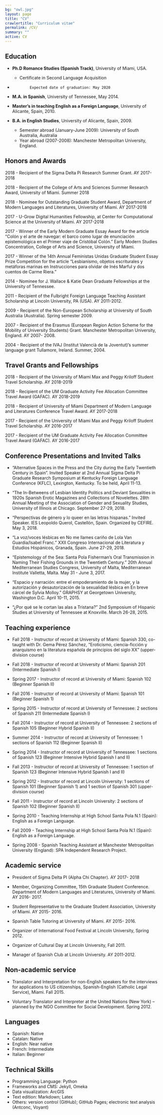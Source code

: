 ```yaml
---
bg: "owl.jpg"
layout: page
title: "CV"
crawlertitle: "Curriculum vitae"
permalink: /CV/
summary: ""
active: CV
---
```



## Education

- **Ph.D Romance Studies (Spanish Track)**, University of Miami, USA.
	* 	Certificate in Second Language Acquisition
-             Expected date of graduation: May 2020

- **M.A. in Spanish**, University of Tennessee, May 2014.  

- **Master’s in teaching English as a Foreign Language**, University of Alicante, Spain, 2010.
- **B.A. in English Studies**, University of Alicante, Spain, 2009.
	-    Semester abroad (January-June 2009): University of South Australia, Australia
	- Year abroad (2007-2008): Manchester Metropolitan University, England.


## Honors and Awards

2018	-	Recipient of the Sigma Delta Pi Research Summer Grant. AY 2017-2018

2018	-	Recipient of the College of Arts and Sciences Summer Research Award, University of Miami. Summer 2018

2018 	-	Nominee for Outstanding Graduate Student Award, Department of Modern Languages and Literatures, University of Miami. AY 2017-2018

2017 	-	U-Grow Digital Humanities Fellowship, at Center for Computational Science at the University of Miami. AY 2017-2018

2017 	-	Winner of the Early Modern Graduate Essay Award for the article “Colón y el arte de navegar: el barco como lugar de enunciación epistemológica en el Primer viaje de Cristóbal Colón.” Early Modern Studies Concentration, College of Arts and Science, University of Miami.

2017	-	Winner of the 14th Annual Feministas Unidas Graduate Student Essay Prize Competition for the article “Lesbianismo, objetos escriturales y metáforas marinas en Instrucciones para olvidar de Inés Marful y dos cuentos de Carme Riera.”

2014 - Nominee for J. Wallace & Katie Dean Graduate Fellowships at the University of Tennessee.

2011	-	Recipient of the Fulbright Foreign Language Teaching Assistant Scholarship at Lincoln University, PA (USA). AY 2011-2012.

2009 	-	Recipient of the Non-European Scholarship at University of South Australia (Australia). Spring semester 2009.  

2007 	-	Recipient of the Erasmus (European Region Action Scheme for the Mobility of University Students) Grant. Manchester Metropolitan University, England. AY 2007-	2008.

2004 	-	Recipient of the IVAJ (Institut Valencià de la Joventut)’s summer language grant Tullamore, Ireland. Summer, 2004.


## Travel Grants and Fellowships

2018 -	Recipient of the University of Miami Max and Peggy Kriloff Student Travel Scholarship. AY 2018-2019

2018 -	Recipient of the UM Graduate Activity Fee Allocation Committee Travel Award (GAFAC). AY 2018-2019

2018 - 	Recipient of University of Miami Department of Modern Language and Literatures Conference Travel Award. AY 2017-2018

2017 -	Recipient of the University of Miami Max and Peggy Kriloff Student Travel Scholarship. AY 2016-2017

2017 -	Recipient of the UM Graduate Activity Fee Allocation Committee Travel Award (GAFAC). AY 2016-2017


## Conference Presentations and Invited Talks

- “Alternative Spaces in the Press and the City during the Early Twentieth Century in Spain”. Invited Speaker at 2nd Annual Sigma Delta Pi Graduate Research Symposium at Kentucky Foreign 	Language Conference (KFLC), Lexington, Kentucky. To be held, April 11-13.


- “The In-Betweens of Lesbian Identity Politics and Deviant Sexualities in 1920s Spanish Erotic Magazines and Collections of Novelettes. 28th Annual Meeting of the Association of Gender and Sexuality Studies, University of Illinois at Chicago. September 27-29, 2018.

- “Perspectivas de género y lo queer en las letras hispanas.” Invited Speaker.  IES Leopoldo Querol, Castellón, Spain. Organized by CEFIRE. May 3, 2018.

- “La voz/voces lésbicas en No me llames cariño de Lola Van Guardia/Isabel Franc.” XXII 	Congreso Internacional de Literatura y Estudios Hispánicos, Granada, Spain. June 27-29, 2018.

- “Epistemology of the Sea: Santa Pola Fisherman’s Oral Transmission in Naming Their Fishing 	Grounds in the Twentieth Century.” 20th Annual Mediterranean Studies 	Congress, University of Malta, Mediterranean Institute Valletta, Malta. May 31 - June 3, 2017.

- “Espacio y narración: entre el empoderamiento de la mujer, y la autorización y desautorización de la sexualidad lésbica en En breve cárcel de Sylvia Molloy.” GRAPHSY at Georgetown University, Washington D.C. April 10-11, 2015.   

- “¿Por qué se le cortan las alas a Tristana?” 2nd Symposium of Hispanic Studies at University of Tennessee at Knoxville. March 26-28, 2015.   		

## Teaching experience  

* Fall 2018 - Instructor of record at University of Miami: Spanish 330, co-taught with Dr. Gema Pérez Sánchez, “Eroticismo, ciencia-ficción y anarquismo en la literatura española de principios del siglo XX” (upper-division course)  

* Fall 2018 - Instructor of record at University of Miami: Spanish 201 (Intermediate Spanish I)

* Spring 2017 - Instructor of record at University of Miami: Spanish 102 (Beginner Spanish II)

* Fall 2016 - Instructor of record at University of Miami: Spanish 101 (Beginner Spanish 1)

* Spring 2015 - Instructor of record at University of Tennessee: 2 sections of Spanish 211 (Intermediate Spanish I)

* Fall 2014 - Instructor of record at University of Tennessee: 2 sections of Spanish 105 (Beginner Hybrid Spanish II)

* Summer 2014 - Instructor of record at University of Tennessee: 1 sections of Spanish 112 (Beginner Spanish II)

* Spring  2014 - Instructor of record at University of Tennessee: 1 sections of Spanish 123 (Beginner Intensive Hybrid Spanish I and II)

* Fall 2013 - Instructor of record at University of Tennessee: 1 section of Spanish 123 (Beginner Intensive Hybrid Spanish I and II)

* Spring 2012 -	Instructor of record at Lincoln University: 1 sections of Spanish 101 (Beginner Spanish 1) and 1 section of Spanish 301 (upper-division course)

* Fall 2011 - Instructor of record at Lincoln University: 2 sections of Spanish 102 (Beginner Spanish II)

* Spring 2010 - Teaching Internship at High School Santa Pola N.1 (Spain): English as a Foreign Language.

* Fall 2009 - Teaching Internship at High School Santa Pola N.1 (Spain): English as a Foreign Language.  

* Spring 2008	- Spanish Teaching Assistant at Manchester Metropolitan University (England): SPA Independent Research Project.


## Academic service

- President of Sigma Delta PI (Alpha Chi Chapter). AY 2017- 2018

- Member, Organizing Committee, 15th Graduate Student Conference. Department of Modern 	Languages and Literatures, University of Miami. AY 2016- 2017.

- Student Representative to the Graduate Student Association, University of Miami. AY 2015- 	2016. 	

- Spanish Table Tutoring at University of Miami. AY 2015- 2016.

- Organizer of International Food Festival at Lincoln University, Spring 2012.

- Organizer of Cultural Day at Lincoln University, Fall 2011.

- Manager of Spanish Club at Lincoln University. AY 2011-2012.


## Non-academic service

- Translator and Interpretation for non-English speakers for the interviews for applications to US
citizenships, Spanish-English (Catholic Legal Service), Miami. Fall 2015.

- Voluntary Translator and Interpreter at the United Nations (New York) – planned by the NGO Committee for Social Development.  Spring 2012.      


## Languages

- Spanish: Native  
- Catalan: Native
- English: Near native
- French: Intermediate
- Italian: Beginner


## Technical Skills
- Programming Language: Python
- Frameworks and CMS: Jekyll, Omeka
- Data visualization: ArcGIS  
- Text edition: Markdown; Latex
- Others: version control (GitHub); GitHub Pages; electronic text analysis (Antconc, Voyant)

